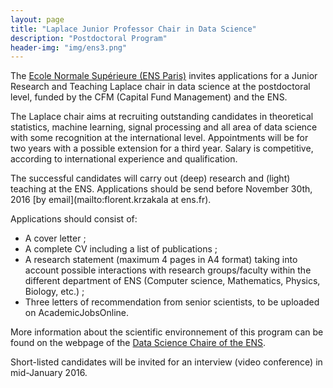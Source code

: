 ```yaml
---
layout: page
title: "Laplace Junior Professor Chair in Data Science"
description: "Postdoctoral Program"
header-img: "img/ens3.png"
---
```


The [Ecole Normale Supérieure (ENS Paris)](http://www.ens.fr) invites applications for a Junior Research and Teaching  Laplace chair in data science at the postdoctoral level, funded by the CFM (Capital Fund Management) and the ENS.

The Laplace chair aims at recruiting outstanding candidates in theoretical statistics, machine learning, signal processing and all area of data science with some recognition at the international level. Appointments will be for two years with a possible extension for a third year. Salary is competitive, according to international experience and qualification.

The successful candidates will carry out (deep) research and (light) teaching at the ENS. Applications should be send before November 30th, 2016 [by email](mailto:florent.krzakala at ens.fr).

Applications should consist of:

- A cover letter ;
- A complete CV including a list of publications ;
- A research statement (maximum 4 pages in A4 format) taking into account possible interactions with research groups/faculty within the different department of ENS (Computer science, Mathematics, Physics, Biology, etc.) ;
- Three letters of recommendation from senior scientists, to be uploaded on AcademicJobsOnline.

More information about the scientific environnement of this program can be found on the webpage of the [Data Science Chaire of the ENS](https://data-ens.github.io).

Short-listed candidates will be invited for an interview (video conference) in mid-January 2016.
